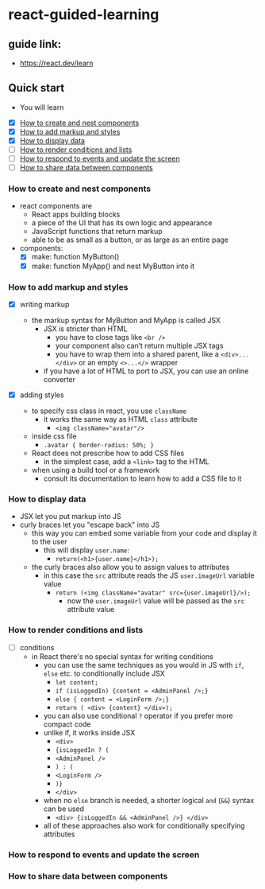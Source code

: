 # react-guided-learning

## guide link:
* https://react.dev/learn

## Quick start
* You will learn
* [x] [How to create and nest components](#how-to-create-and-nest-components)
* [x] [How to add markup and styles](#how-to-add-markup-and-styles)
* [x] [How to display data](#how-to-display-data)
* [ ] [How to render conditions and lists](#how-to-render-conditions-and-lists)
* [ ] [How to respond to events and update the screen](#how-to-respond-to-events-and-update-the-screen)
* [ ] [How to share data between components](#how-to-share-data-between-components)

### How to create and nest components
  * react components are
    * React apps building blocks
    * a piece of the UI that has its own logic and appearance
    * JavaScript functions that return markup
    * able to be as small as a button, or as large as an entire page
  * components:
    * [x] make: function MyButton()
    * [x] make: function MyApp() and nest MyButton into it

### How to add markup and styles
  * [x] writing markup
    * the markup syntax for MyButton and MyApp is called JSX
      * JSX is stricter than HTML
        * you have to close tags like `<br />`
        * your component also can’t return multiple JSX tags
        * you have to wrap them into a shared parent, like a `<div>...</div>` or an empty `<>...</>` wrapper
      * if you have a lot of HTML to port to JSX, you can use an online converter

  * [x] adding styles
    * to specify css class in react, you use `className`
      * it works the same way as HTML `class` attribute
        * `<img className="avatar"/>`
    * inside css file
      * `.avatar { border-radius: 50%; }`
    * React does not prescribe how to add CSS files
      * in the simplest case, add a `<link>` tag to the HTML
    * when using a build tool or a framework
      * consult its documentation to learn how to add a CSS file to it

### How to display data
  * JSX let you put markup into JS
  * curly braces let you "escape back" into JS
    * this way you can embed some variable from your code and display it to the user
      * this will display `user.name`:
        * `return(<h1>{user.name}</h1>);`
    * the curly braces also allow you to assign values to attributes
      * in this case the `src` attribute reads the JS `user.imageUrl` variable value
        * `return (<img className="avatar" src={user.imageUrl}/>);`
          * now the `user.imageUrl` value will be passed as the `src` attribute value

### How to render conditions and lists
* [ ] conditions
  * in React there's no special syntax for writing conditions
    * you can use the same techniques as you would in JS with `if`, `else` etc. to conditionally include JSX
      * `let content;`
      * `if (isLoggedIn) {content = <AdminPanel />;}`
      * `else { content = <LoginForm />;}`
      * `return ( <div> {content} </div>);`
    * you can also use conditional `?` operator if you prefer more compact code
    * unlike if, it works inside JSX
      * `<div>`
      * `{isLoggedIn ? (`
      * `<AdminPanel />`
      * `) : (`
      * `<LoginForm />`
      * `)}`
      * `</div>`
    * when no `else` branch is needed, a shorter  logical `and` (`&&`) syntax can be used
      * `<div> {isLoggedIn && <AdminPanel />} </div>`
    * all of these approaches also work for conditionally specifying attributes

### How to respond to events and update the screen
### How to share data between components

